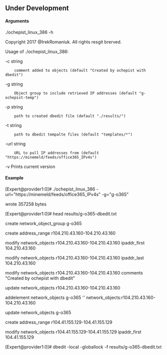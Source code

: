 
## Under Development 

#### Arguments

 ./ochepist_linux_386 -h

Copyright 2017 @IrekRomaniuk. All rights resgit brerved.

Usage of ./ochepist_linux_386:

  -c string

        comment added to objects (default "Created by ochepist with dbedit")

  -g string

        Object group to include retrieved IP addresses (default "g-ochepist-temp")

  -p string

        path to created dbedit file (default "./results/")

  -t string

        path to dbedit tempalte files (default "templates/*")

  -url string

        URL to pull IP addresses from (default "https://minemeld/feeds/office365_IPv4s")

  -v    Prints current version

#### Example

[Expert@provider1:0]# ./ochepist_linux_386 -url="https://minemeld/feeds/office365_IPv4s" -g="g-o365"

wrote 357258 bytes

[Expert@provider1:0]# head results/g-o365-dbedit.txt 

create network_object_group g-o365

create address_range r104.210.43.160-104.210.43.160

modify network_objects r104.210.43.160-104.210.43.160 ipaddr_first 104.210.43.160

modify network_objects r104.210.43.160-104.210.43.160 ipaddr_last 104.210.43.160

modify network_objects r104.210.43.160-104.210.43.160 comments "Created by ochepist with dbedit"

update network_objects r104.210.43.160-104.210.43.160

addelement network_objects g-o365 '' network_objects:r104.210.43.160-104.210.43.160

update network_objects g-o365

create address_range r104.41.155.129-104.41.155.129

modify network_objects r104.41.155.129-104.41.155.129 ipaddr_first 104.41.155.129

[Expert@provider1:0]# dbedit -local -globallock -f results/g-o365-dbedit.txt
